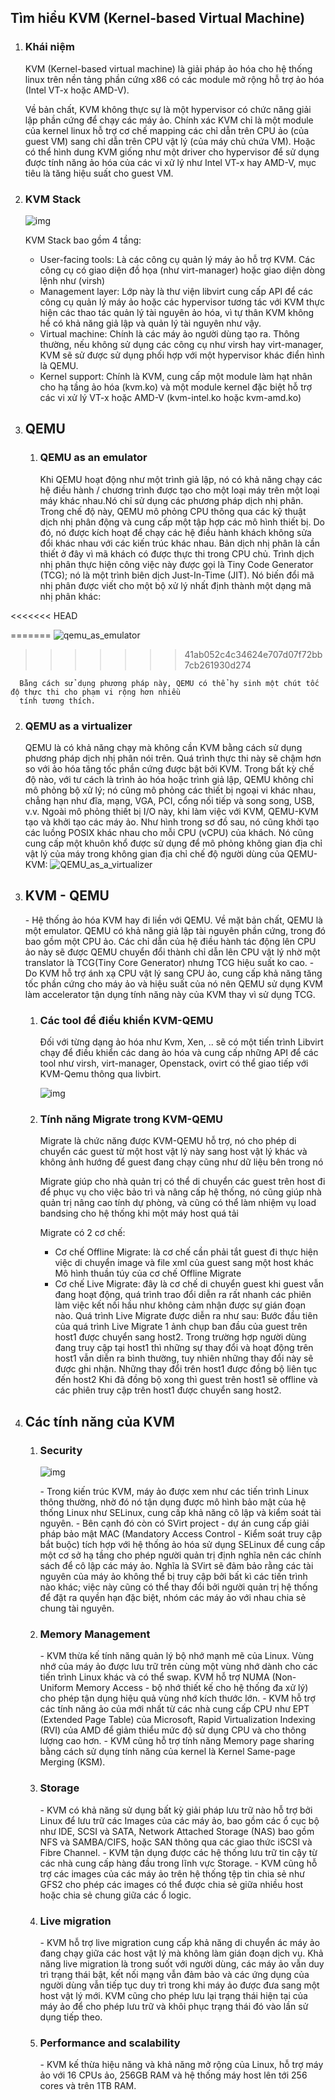 ## Tìm hiểu KVM (Kernel-based Virtual Machine)

1. ### Khái niệm

   KVM (Kernel-based virtual machine) là giải pháp ảo hóa cho hệ thống linux trên nền tảng phần cứng x86 có các module mở rộng hỗ trợ ảo hóa (Intel VT-x hoặc AMD-V). 

   Về bản chất, KVM không thực sự là một hypervisor có chức năng giải lập phần cứng để chạy các máy ảo. Chính xác KVM chỉ là một module của kernel linux hỗ trợ cơ chế mapping các chỉ dẫn trên CPU ảo (của guest VM) sang chỉ dẫn trên CPU vật lý (của máy chủ chứa VM). Hoặc có thể hình dung KVM giống như một driver cho hypervisor để sử dụng được tính năng ảo hóa của các vi xử lý như Intel VT-x hay AMD-V, mục tiêu là tăng hiệu suất cho guest VM.

2. ### KVM Stack

   ![img](https://camo.githubusercontent.com/81f5d6a46569129987e76719f22b72e66b34dcc8ee43421d4ea06e98256417d7/687474703a2f2f692e696d6775722e636f6d2f45467a434841452e706e67)

   KVM Stack bao gồm 4 tầng:

   - User-facing tools: Là các công cụ quản lý máy ảo hỗ trợ KVM. Các công cụ có giao diện đồ họa (như virt-manager) hoặc giao diện dòng lệnh như (virsh)
   - Management layer: Lớp này là thư viện libvirt cung cấp API để các công cụ quản lý máy ảo hoặc các hypervisor tương tác với KVM thực hiện các thao tác quản lý tài nguyên ảo hóa, vì tự thân KVM không hề có khả năng giả lập và quản lý tài nguyên như vậy.
   - Virtual machine: Chính là các máy ảo người dùng tạo ra. Thông thường, nếu không sử dụng các công cụ như virsh hay virt-manager, KVM sẽ sử được sử dụng phối hợp với một hypervisor khác điển hình là QEMU.
   - Kernel support: Chính là KVM, cung cấp một module làm hạt nhân cho hạ tầng ảo hóa (kvm.ko) và một module kernel đặc biệt hỗ trợ các vi xử lý VT-x hoặc AMD-V (kvm-intel.ko hoặc kvm-amd.ko)

3. ## QEMU

   1. ### QEMU as an emulator

      Khi QEMU hoạt động như một trình giả lập, nó có khả năng chạy các hệ điều hành / chương trình được tạo cho một loại máy trên một loại máy khác nhau.Nó chỉ sử dụng các phương pháp dịch nhị phân. Trong chế độ này, QEMU mô phỏng CPU thông qua các kỹ thuật dịch nhị phân động và cung cấp một tập hợp các mô hình thiết bị. Do đó, nó được kích hoạt để chạy các hệ điều hành khách không sửa đổi khác nhau với các kiến trúc khác nhau. Bản dịch nhị phân là cần thiết ở đây vì mã khách có được thực thi trong CPU chủ. Trình dịch nhị phân thực hiện công việc này được gọi là Tiny 
      Code Generator (TCG); nó là một trình biên dịch Just-In-Time (JIT). Nó biến đổi mã nhị phân được viết cho một bộ xử lý nhất định thành một dạng mã nhị phân khác:

<<<<<<< HEAD
      
=======
      ![qemu_as_emulator](https://user-images.githubusercontent.com/62655597/131079559-1d1fd3fa-4f8b-4736-b6fb-12eaff3b7564.PNG)
>>>>>>> 41ab052c4c34624e707d07f72bb7cb261930d274

      Bằng cách sử dụng phương pháp này, QEMU có thể hy sinh một chút tốc độ thực thi cho phạm vi rộng hơn nhiều
      tính tương thích.

   2. ### QEMU as a virtualizer

      QEMU là có khả năng chạy mà không cần KVM bằng cách sử dụng phương pháp dịch nhị phân nói trên.
      Quá trình thực thi này sẽ chậm hơn so với ảo hóa tăng tốc phần cứng được bật bởi KVM. Trong bất kỳ chế độ nào, với tư cách là trình ảo hóa hoặc trình giả lập, QEMU không chỉ mô phỏng bộ xử lý; nó cũng mô phỏng các thiết bị ngoại vi khác nhau, chẳng hạn như đĩa, mạng, VGA, PCI, cổng nối tiếp và song song, USB, v.v. Ngoài mô phỏng thiết bị I/O này, khi làm việc với KVM, QEMU-KVM tạo và khởi tạo các máy ảo. Như hình trong sơ đồ sau, nó cũng khởi tạo các luồng POSIX khác nhau cho mỗi CPU (vCPU) của khách. Nó cũng cung cấp một khuôn khổ được sử dụng để mô phỏng không gian địa chỉ vật lý của máy trong không gian địa chỉ chế độ người dùng của QEMU-KVM:
![QEMU_as_a_virtualizer](https://user-images.githubusercontent.com/62655597/131079596-aede51f0-e78e-4e41-828c-3a6375a4f116.PNG)

      

4. ## KVM - QEMU

   \- Hệ thống ảo hóa KVM hay đi liền với QEMU. Về mặt bản chất, QEMU là một emulator. QEMU có khả năng giả lập tài nguyên phần cứng, trong đó bao gồm một CPU ảo. Các chỉ dẫn của hệ điều hành tác động lên CPU ảo này sẽ được QEMU chuyển đổi thành chỉ dẫn lên CPU vật lý nhờ một translator là TCG(Tiny Core Generator) nhưng TCG hiệu suất ko cao.
   \- Do KVM hỗ trợ ánh xạ CPU vật lý sang CPU ảo, cung cấp khả năng tăng tốc phần cứng cho máy ảo và hiệu suất của nó nên QEMU sử dụng KVM làm accelerator tận dụng tính năng này của KVM thay vì sử dụng TCG.

   1. ### Các tool để điều khiển KVM-QEMU

      Đối với từng dạng ảo hóa như Kvm, Xen, .. sẽ có một tiến trình Libvirt chạy để điều khiển các dang ảo hóa và cung cấp những API để các tool như virsh, virt-manager, Openstack, ovirt có thể giao tiếp với KVM-Qemu thông qua livbirt.

      ![img](https://camo.githubusercontent.com/f213e7d48c1641ad15f9988ed731c354abb92a8e01997224b8d80405d2141c10/687474703a2f2f692e696d6775722e636f6d2f6332516e3456382e706e67)

   2. ### Tính năng Migrate trong KVM-QEMU

      Migrate là chức năng được KVM-QEMU hỗ trợ, nó cho phép di chuyển các guest từ một host vật lý này sang host vật lý khác và không ảnh hướng để guest đang chạy cũng như dữ liệu bên trong nó

      Migrate giúp cho nhà quản trị có thể di chuyển các guest trên host đi để phục vụ cho việc bảo trì và nâng cấp hệ thống, nó cũng giúp nhà quản trị nâng cao tính dự phòng, và cũng có thể làm nhiệm vụ load bandsing cho hệ thống khi một máy host quá tải

      Migrate có 2 cơ chế:

      - Cơ chế Offline Migrate: là cơ chế cần phải tắt guest đi thực hiện việc di chuyển image và file xml của guest sang một host khác Mô hình thuần túy của cơ chế Offline Migrate
      - Cơ chế Live Migrate: đây là cơ chế di chuyển guest khi guest vẫn đang hoạt động, quá trình trao đổi diễn ra rất nhanh các phiên làm việc kết nối hầu như không cảm nhận được sự gián đoạn nào. Quá trình Live Migrate được diễn ra như sau: Bước đầu tiên của quá trình Live Migrate 1 ảnh chụp ban đầu của guest trên host1 được chuyển sang host2. Trong trường hợp người dùng đang truy cập tại host1 thì những sự thay đổi và hoạt động trên host1 vẫn diễn ra bình thường, tuy nhiên những thay đổi này sẽ được ghi nhận. Những thay đổi trên host1 được đồng bộ liên tục đến host2 Khi đã đồng bộ xong thì guest trên host1 sẽ offline và các phiên truy cập trên host1 được chuyển sang host2.

5. ## Các tính năng của KVM

   1. ### Security

      ![img](https://camo.githubusercontent.com/b9c22845e52c52d6b2a5ed690825b39c3dc264c35f1d995619949ae35d1fe4e4/687474703a2f2f692e696d6775722e636f6d2f39314756674d4d2e706e67)

      \- Trong kiến trúc KVM, máy ảo được xem như các tiến trình Linux thông thường, nhờ đó nó tận dụng được mô hình bảo mật của hệ thống Linux như SELinux, cung cấp khả năng cô lập và kiểm soát tài nguyên.
      \- Bên cạnh đó còn có SVirt project - dự án cung cấp giải pháp bảo mật MAC (Mandatory Access Control - Kiểm soát truy cập bắt buộc) tích hợp với hệ thống ảo hóa sử dụng SELinux để cung cấp một cơ sở hạ tầng cho phép người quản trị định nghĩa nên các chính sách để cô lập các máy ảo. Nghĩa là SVirt sẽ đảm bảo rằng các tài nguyên của máy ảo không thể bị truy cập bởi bất kì các tiến trình nào khác; việc này cũng có thể thay đổi bởi người quản trị hệ thống để đặt ra quyền hạn đặc biệt, nhóm các máy ảo với nhau chia sẻ chung tài nguyên.

   2. ### Memory Management

      \- KVM thừa kế tính năng quản lý bộ nhớ mạnh mẽ của Linux. Vùng nhớ của máy ảo được lưu trữ trên cùng một vùng nhớ dành cho các tiến trình Linux khác và có thể swap. KVM hỗ trợ NUMA (Non-Uniform Memory Access - bộ nhớ thiết kế cho hệ thống đa xử lý) cho phép tận dụng hiệu quả vùng nhớ kích thước lớn.
      \- KVM hỗ trợ các tính năng ảo của mới nhất từ các nhà cung cấp CPU như EPT (Extended Page Table) của Microsoft, Rapid Virtualization Indexing (RVI) của AMD để giảm thiểu mức độ sử dụng CPU và cho thông lượng cao hơn.
      \- KVM cũng hỗ trợ tính năng Memory page sharing bằng cách sử dụng tính năng của kernel là Kernel Same-page Merging (KSM).

   3. ### Storage

      \- KVM có khả năng sử dụng bất kỳ giải pháp lưu trữ nào hỗ trợ bởi Linux để lưu trữ các Images của các máy ảo, bao gồm các ổ cục bộ như IDE, SCSI và SATA, Network Attached Storage (NAS) bao gồm NFS và SAMBA/CIFS, hoặc SAN thông qua các giao thức iSCSI và Fibre Channel.
      \- KVM tận dụng được các hệ thống lưu trữ tin cậy từ các nhà cung cấp hàng đầu trong lĩnh vực Storage.
      \- KVM cũng hỗ trợ các images của các máy ảo trên hệ thống tệp tin chia sẻ như GFS2 cho phép các images có thể được chia sẻ giữa nhiều host hoặc chia sẻ chung giữa các ổ logic.

   4. ### Live migration

      \- KVM hỗ trợ live migration cung cấp khả năng di chuyển ác máy ảo đang chạy giữa các host vật lý mà không làm gián đoạn dịch vụ. Khả năng live migration là trong suốt với người dùng, các máy ảo vẫn duy trì trạng thái bật, kết nối mạng vẫn đảm bảo và các ứng dụng của người dùng vẫn tiếp tục duy trì trong khi máy ảo được đưa sang một host vật lý mới. KVM cũng cho phép lưu lại trạng thái hiện tại của máy ảo để cho phép lưu trữ và khôi phục trạng thái đó vào lần sử dụng tiếp theo.

   5. ### Performance and scalability

      \- KVM kế thừa hiệu năng và khả năng mở rộng của Linux, hỗ trợ máy ảo với 16 CPUs ảo, 256GB RAM và hệ thống máy host lên tới 256 cores và trên 1TB RAM.

